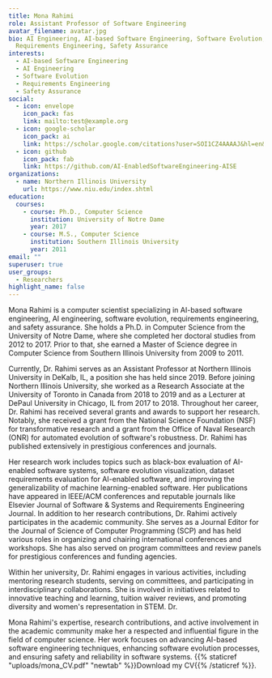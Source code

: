 ```yaml
---
title: Mona Rahimi
role: Assistant Professor of Software Engineering
avatar_filename: avatar.jpg
bio: AI Engineering, AI-based Software Engineering, Software Evolution,
  Requirements Engineering, Safety Assurance
interests:
  - AI-based Software Engineering
  - AI Engineering
  - Software Evolution
  - Requirements Engineering
  - Safety Assurance
social:
  - icon: envelope
    icon_pack: fas
    link: mailto:test@example.org
  - icon: google-scholar
    icon_pack: ai
    link: https://scholar.google.com/citations?user=SOI1CZ4AAAAJ&hl=en&oi=ao
  - icon: github
    icon_pack: fab
    link: https://github.com/AI-EnabledSoftwareEngineering-AISE
organizations:
  - name: Northern Illinois University
    url: https://www.niu.edu/index.shtml
education:
  courses:
    - course: Ph.D., Computer Science
      institution: University of Notre Dame
      year: 2017
    - course: M.S., Computer Science
      institution: Southern Illinois University
      year: 2011
email: ""
superuser: true
user_groups:
  - Researchers
highlight_name: false
---
```

Mona Rahimi is a computer scientist specializing in AI-based software engineering, AI engineering, software evolution, requirements engineering, and safety assurance. She holds a Ph.D. in Computer Science from the University of Notre Dame, where she completed her doctoral studies from 2012 to 2017. Prior to that, she earned a Master of Science degree in Computer Science from Southern Illinois University from 2009 to 2011. 

Currently, Dr. Rahimi serves as an Assistant Professor at Northern Illinois University in DeKalb, IL, a position she has held since 2019. Before joining Northern Illinois University, she worked as a Research Associate at the University of Toronto in Canada from 2018 to 2019 and as a Lecturer at DePaul University in Chicago, IL from 2017 to 2018. 
Throughout her career, Dr. Rahimi has received several grants and awards to support her research. Notably, she received a grant from the National Science Foundation (NSF) for transformative research and a grant from the Office of Naval Research (ONR) for automated evolution of software's robustness. Dr. Rahimi has published extensively in prestigious conferences and journals. 

Her research work includes topics such as black-box evaluation of AI-enabled software systems, software evolution visualization, dataset requirements evaluation for AI-enabled software, and improving the generalizability of machine learning-enabled software. Her publications have appeared in IEEE/ACM conferences and reputable journals like Elsevier Journal of Software & Systems and Requirements Engineering Journal. 
In addition to her research contributions, Dr. Rahimi actively participates in the academic community. She serves as a Journal Editor for the Journal of Science of Computer Programming (SCP) and has held various roles in organizing and chairing international conferences and workshops. She has also served on program committees and review panels for prestigious conferences and funding agencies. 

Within her university, Dr. Rahimi engages in various activities, including mentoring research students, serving on committees, and participating in interdisciplinary collaborations. She is involved in initiatives related to innovative teaching and learning, tuition waiver reviews, and promoting diversity and women's representation in STEM. Dr. 

Mona Rahimi's expertise, research contributions, and active involvement in the academic community make her a respected and influential figure in the field of computer science. Her work focuses on advancing AI-based software engineering techniques, enhancing software evolution processes, and ensuring safety and reliability in software systems. {{% staticref "uploads/mona_CV.pdf" "newtab" %}}Download my CV{{% /staticref %}}.